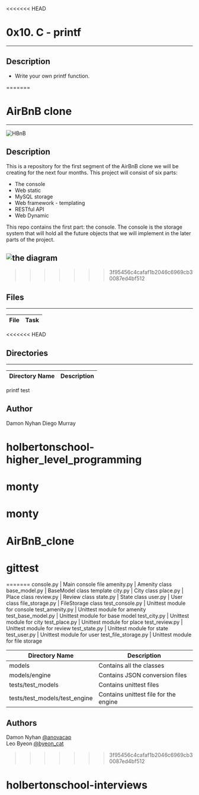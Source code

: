 <<<<<<< HEAD
# 0x10. C - printf
---
## Description
* Write your own printf function.

=======
# AirBnB clone
---

![HBnB](https://i.imgur.com/ETx1Gtf.png)

## Description

This is a repository for the first segment of the AirBnB clone we will be creating for the next four months.
This project will consist of six parts:
* The console
* Web static
* MySQL storage
* Web framework - templating
* RESTful API
* Web Dynamic

This repo contains the first part: the console. The console is the storage system that will hold all the future objects that we will implement in the later parts of the project.

![the diagram](https://i.imgur.com/buXwT8d.png)
---
>>>>>>> 3f95456c4cafaf1b2046c6969cb30087ed4bf512
## Files
---
File|Task
---|---
<<<<<<< HEAD


## Directories
---
Directory Name | Description
---|---
printf
test

## Author
Damon Nyhan Diego Murray
# holbertonschool-higher_level_programming
# monty
# monty
# AirBnB_clone
# gittest
=======
console.py | Main console file
amenity.py | Amenity class
base_model.py | BaseModel class template
city.py | City class
place.py | Place class
review.py | Review class
state.py | State class
user.py | User class
file_storage.py | FileStorage class
test_console.py | Unittest module for console
test_amenity.py | Unittest module for amenity
test_base_model.py | Unittest module for base model
test_city.py | Unittest module for city
test_place.py | Unittest module for place
test_review.py | Unittest module for review
test_state.py | Unittest module for state
test_user.py | Unittest module for user
test_file_storage.py | Unittest module for file storage

Directory Name | Description
---|---
models | Contains all the classes
models/engine | Contains JSON conversion files
tests/test_models | Contains unittest files
tests/test_models/test_engine | Contains unittest file for the engine

## Authors
Damon Nyhan [@anovacap](https://twitter.com/anovacap)  
Leo Byeon [@byeon_cat](https://twitter.com/byeon_cat)
>>>>>>> 3f95456c4cafaf1b2046c6969cb30087ed4bf512
# holbertonschool-interviews
